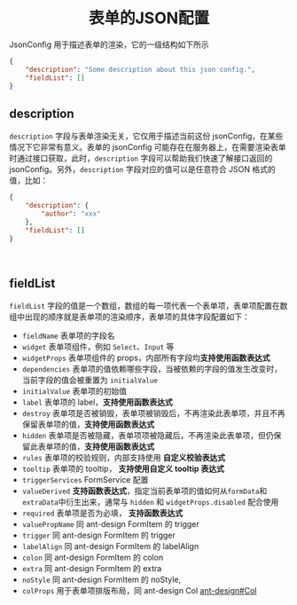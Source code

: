 <h1 align='center'>表单的JSON配置</h1>

JsonConfig 用于描述表单的渲染，它的一级结构如下所示

```json
{
    "description": "Some description about this json config.",
    "fieldList": []
}
```

## description

`description` 字段与表单渲染无关，它仅用于描述当前这份 jsonConfig，在某些情况下它非常有意义。表单的 jsonConfig 可能存在在服务器上，在需要渲染表单时通过接口获取，此时，`description` 字段可以帮助我们快速了解接口返回的 jsonConfig。另外，`description` 字段对应的值可以是任意符合 JSON 格式的值，比如：

```json
{
    "description": {
        "author": "xxx"
    },
    "fieldList": []
}
```

<br/>

## fieldList

`fieldList` 字段的值是一个数组，数组的每一项代表一个表单项，表单项配置在数组中出现的顺序就是表单项的渲染顺序，表单项的具体字段配置如下：

-   `fieldName` 表单项的字段名
-   `widget` 表单项组件，例如 `Select`、`Input` 等
-   `widgetProps` 表单项组件的 props，内部所有字段均**支持使用函数表达式**
-   `dependencies` 表单项的值依赖哪些字段，当被依赖的字段的值发生改变时，当前字段的值会被重置为 `initialValue`
-   `initialValue` 表单项的初始值
-   `label` 表单项的 label，**支持使用函数表达式**
-   `destroy` 表单项是否被销毁，表单项被销毁后，不再渲染此表单项，并且不再保留表单项的值，**支持使用函数表达式**
-   `hidden` 表单项是否被隐藏，表单项项被隐藏后，不再渲染此表单项，但仍保留此表单项的值，**支持使用函数表达式**
-   `rules` 表单项的校验规则，内部支持使用 **自定义校验表达式**
-   `tooltip` 表单项的 tooltip， **支持使用自定义 tooltip 表达式**
-   `triggerServices` FormService 配置
-   `valueDerived` **支持函数表达式**，指定当前表单项的值如何从`formData`和`extraData`中衍生出来，通常与 `hidden` 和 `widgetProps.disabled` 配合使用
-   `required` 表单项是否为必填， **支持函数表达式**
-   `valuePropName` 同 ant-design FormItem 的 trigger
-   `trigger` 同 ant-design FormItem 的 trigger
-   `labelAlign` 同 ant-design FormItem 的 labelAlign
-   `colon` 同 ant-design FormItem 的 colon
-   `extra` 同 ant-design FormItem 的 extra
-   `noStyle`  同 ant-design FormItem 的 noStyle,
-   `colProps` 用于表单项排版布局，同 ant-design Col [ant-design#Col](https://ant.design/components/grid-cn#col)
